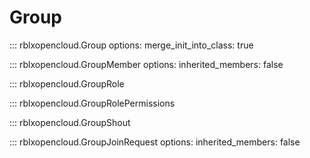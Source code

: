 # Group

::: rblxopencloud.Group
    options:
        merge_init_into_class: true

::: rblxopencloud.GroupMember
    options:
        inherited_members: false

::: rblxopencloud.GroupRole

::: rblxopencloud.GroupRolePermissions

::: rblxopencloud.GroupShout

::: rblxopencloud.GroupJoinRequest
    options:
        inherited_members: false

